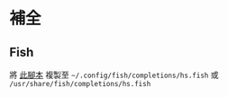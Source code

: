 # 補全

## Fish
將 [此腳本](code/completion/hs.fish) 複製至 `~/.config/fish/completions/hs.fish` 或 `/usr/share/fish/completions/hs.fish`
